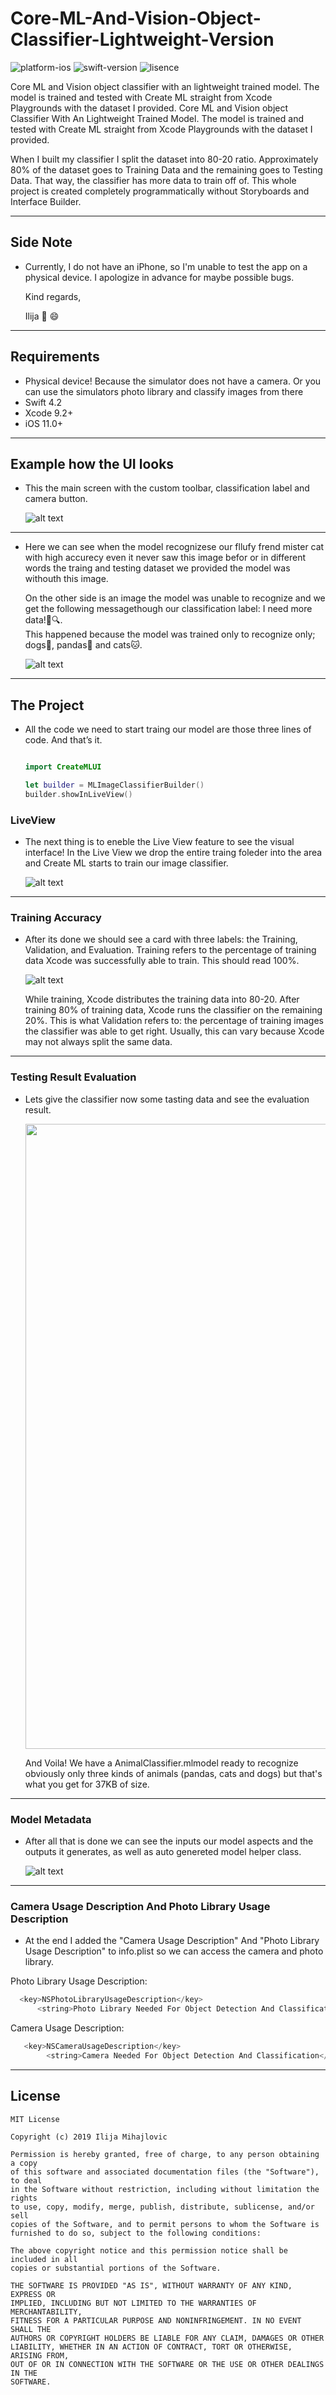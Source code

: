 # Core-ML-And-Vision-Object-Classifier-Lightweight-Version

![platform-ios](https://img.shields.io/badge/platform-ios-Blue.svg)
![swift-version](https://img.shields.io/badge/swift-4.2-Orange.svg)
![lisence](https://img.shields.io/badge/license-MIT-Lightgrey.svg)

Core ML and Vision object classifier with an lightweight trained model.
The model is trained and tested with Create ML straight from Xcode Playgrounds with the dataset I provided.
Core ML and Vision object Classifier With An Lightweight Trained Model. The model is trained and tested with Create ML straight from Xcode Playgrounds with the dataset I provided.

When I built my classifier I split the dataset into 80-20 ratio. Approximately 80% of the dataset goes to Training Data and the remaining goes to Testing Data. That way, the classifier has more data to train off of. This whole project is created completely programmatically without Storyboards and Interface Builder.

___

## Side Note
* Currently, I do not have an iPhone, so I'm unable to test the app on a physical device. I apologize in advance for maybe possible bugs.

   Kind regards,

   Ilija 🖖 😄
___

## Requirements
- Physical device! Because the simulator does not have a camera. 
  Or you can use the simulators photo library and classify images from there
- Swift 4.2
- Xcode 9.2+
- iOS 11.0+
___

## Example how the UI looks

* This the main screen with the custom toolbar, classification label and camera button.

   ![alt text](https://github.com/IlijaMihajlovic/Core-ML-And-Vision-Object-Classifier-Lightweight-Version/blob/master/Images/Hand.png)
___
   
* Here we can see when the model recognizese our fllufy frend mister cat with high accurecy even it never saw this image befor or in different words the traing and testing dataset we provided the model was withouth this image.

   On the other side is an image the model was unable to recognize and we get the following messagethough 
our classification label: I need more data!😬🔍.   
This happened because the model was trained only to recognize only; dogs🐶, pandas🐼 and cats🐱.

   ![alt text](https://github.com/IlijaMihajlovic/Core-ML-And-Vision-Object-Classifier-Lightweight-Version/blob/master/Images/CatAndFlowers.png)

___

## The Project

* All the code we need to start traing our model are those three lines of code. And that’s it.

    ```swift

   import CreateMLUI
 
   let builder = MLImageClassifierBuilder()
   builder.showInLiveView()

   ```
   
### LiveView
* The next thing is to eneble the Live View feature to see the visual interface!
In the Live View we drop the entire traing foleder into the area and Create ML starts to train our image classifier.

   ![alt text](https://github.com/IlijaMihajlovic/Core-ML-And-Vison-Object-Classifier-Lightweight/blob/master/Images/LiveView.png)

___

### Training Accuracy

* After its done we should see a card with three labels: the Training, Validation, and Evaluation. Training refers to the percentage of training data Xcode was successfully able to train. This should read 100%. 

   ![alt text](https://github.com/IlijaMihajlovic/Core-ML-And-Vison-Object-Classifier-Lightweight/blob/master/Images/model%20accuracy%20after%20testing.png)
   
     While training, Xcode distributes the training data into 80-20. After training 80% of training data, Xcode runs the     classifier on the remaining 20%. This is what Validation refers to: the percentage of training images the classifier was   able to get right. Usually, this can vary because Xcode may not always split the same data.

___

### Testing Result Evaluation

* Lets give the classifier now some tasting data and see the evaluation result.

   <img src="https://github.com/IlijaMihajlovic/Core-ML-And-Vision-Object-Classifier-Lightweight-Version/blob/master/Images/Testing%20result%20evaluation.jpg" width="500" height="1000">

   And Voila! We have a AnimalClassifier.mlmodel ready to recognize obviously only three kinds of animals (pandas, cats and dogs) but that's what you get for 37KB of size.

___

### Model Metadata

* After all that is done we can see the inputs our model aspects and the outputs it generates, as well as auto genereted model helper class.

   ![alt text](https://github.com/IlijaMihajlovic/Core-ML-And-Vison-Object-Classifier-Lightweight/blob/master/Images/Model%20Metadata.png)


___
### Camera Usage Description And Photo Library Usage Description  

* At the end I added the "Camera Usage Description" And "Photo Library Usage Description" to info.plist 
so we can access the camera and photo library.

Photo Library Usage Description:
```swift
  <key>NSPhotoLibraryUsageDescription</key>
      <string>Photo Library Needed For Object Detection And Classification</string>
```
Camera Usage Description:
```swift   
   <key>NSCameraUsageDescription</key>
        <string>Camera Needed For Object Detection And Classification</string>
```
___

## License
```
MIT License

Copyright (c) 2019 Ilija Mihajlovic

Permission is hereby granted, free of charge, to any person obtaining a copy
of this software and associated documentation files (the "Software"), to deal
in the Software without restriction, including without limitation the rights
to use, copy, modify, merge, publish, distribute, sublicense, and/or sell
copies of the Software, and to permit persons to whom the Software is
furnished to do so, subject to the following conditions:

The above copyright notice and this permission notice shall be included in all
copies or substantial portions of the Software.

THE SOFTWARE IS PROVIDED "AS IS", WITHOUT WARRANTY OF ANY KIND, EXPRESS OR
IMPLIED, INCLUDING BUT NOT LIMITED TO THE WARRANTIES OF MERCHANTABILITY,
FITNESS FOR A PARTICULAR PURPOSE AND NONINFRINGEMENT. IN NO EVENT SHALL THE
AUTHORS OR COPYRIGHT HOLDERS BE LIABLE FOR ANY CLAIM, DAMAGES OR OTHER
LIABILITY, WHETHER IN AN ACTION OF CONTRACT, TORT OR OTHERWISE, ARISING FROM,
OUT OF OR IN CONNECTION WITH THE SOFTWARE OR THE USE OR OTHER DEALINGS IN THE
SOFTWARE.

```
